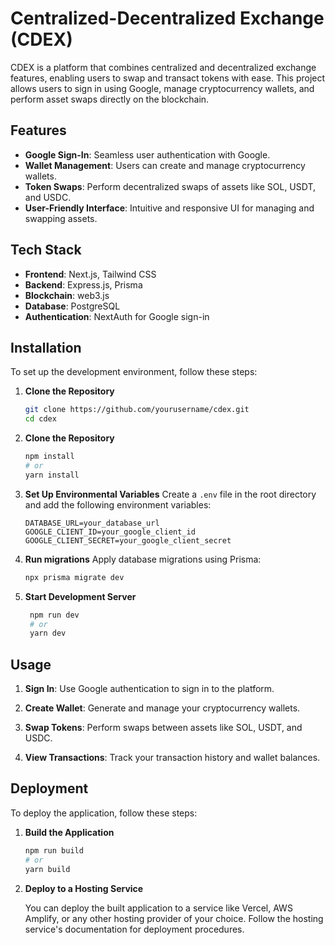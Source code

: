 # Centralized-Decentralized Exchange (CDEX)

CDEX is a platform that combines centralized and decentralized exchange features, enabling users to swap and transact tokens with ease. This project allows users to sign in using Google, manage cryptocurrency wallets, and perform asset swaps directly on the blockchain.

## Features

- **Google Sign-In**: Seamless user authentication with Google.
- **Wallet Management**: Users can create and manage cryptocurrency wallets.
- **Token Swaps**: Perform decentralized swaps of assets like SOL, USDT, and USDC.
- **User-Friendly Interface**: Intuitive and responsive UI for managing and swapping assets.

## Tech Stack

- **Frontend**: Next.js, Tailwind CSS
- **Backend**: Express.js, Prisma
- **Blockchain**: web3.js
- **Database**: PostgreSQL
- **Authentication**: NextAuth for Google sign-in

## Installation

To set up the development environment, follow these steps:

1. **Clone the Repository**

   ```bash
   git clone https://github.com/yourusername/cdex.git
   cd cdex
    ```
2. **Clone the Repository**
   ```bash
   npm install
   # or
   yarn install
    ```
3. **Set Up Environmental Variables**
Create a `.env` file in the root directory and add the following environment variables:

    ```env
    DATABASE_URL=your_database_url
    GOOGLE_CLIENT_ID=your_google_client_id
    GOOGLE_CLIENT_SECRET=your_google_client_secret
    ```

4. **Run migrations**
   Apply database migrations using Prisma:

    ```bash
    npx prisma migrate dev
    ```

5. **Start Development Server**
   ```bash
    npm run dev
    # or
    yarn dev
    ```
## Usage

1. **Sign In**: Use Google authentication to sign in to the platform.

2. **Create Wallet**: Generate and manage your cryptocurrency wallets. 

3. **Swap Tokens**: Perform swaps between assets like SOL, USDT, and USDC.

4. **View Transactions**: Track your transaction history and wallet balances.


## Deployment

To deploy the application, follow these steps:

1. **Build the Application**

   ```bash
   npm run build
   # or
   yarn build
    ```
2. **Deploy to a Hosting Service**

   You can deploy the built application to a service like Vercel, AWS Amplify, or any other hosting provider of your choice. Follow the hosting service's documentation for deployment procedures.
